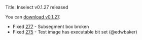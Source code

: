 Title: Inselect v0.1.27 released

You can [download v0.1.27](https://github.com/NaturalHistoryMuseum/inselect/releases/tag/v0.1.27).

- Fixed [277](https://github.com/NaturalHistoryMuseum/inselect/issues/277) - Subsegment box broken
- Fixed [275](https://github.com/NaturalHistoryMuseum/inselect/issues/275) - Test image has executable bit set (@edwbaker)

